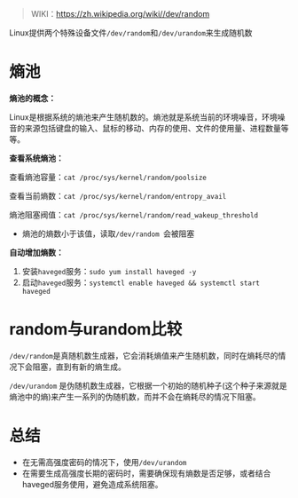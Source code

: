 


> WIKI：<https://zh.wikipedia.org/wiki//dev/random>

Linux提供两个特殊设备文件`/dev/random`和`/dev/urandom`来生成随机数


# 熵池

**熵池的概念：**

Linux是根据系统的熵池来产生随机数的。熵池就是系统当前的环境噪音，环境噪音的来源包括键盘的输入、鼠标的移动、内存的使用、文件的使用量、进程数量等等。

**查看系统熵池：**

查看熵池容量：`cat /proc/sys/kernel/random/poolsize`

查看当前熵数：`cat /proc/sys/kernel/random/entropy_avail`

熵池阻塞阀值：`cat /proc/sys/kernel/random/read_wakeup_threshold`

- 熵池的熵数小于该值，读取`/dev/random `会被阻塞

**自动增加熵数：**

1. 安装`haveged`服务：`sudo yum install haveged -y`
2. 启动`haveged`服务：`systemctl enable haveged && systemctl start haveged `

# random与urandom比较

`/dev/random`是真随机数生成器，它会消耗熵值来产生随机数，同时在熵耗尽的情况下会阻塞，直到有新的熵生成。

`/dev/urandom` 是伪随机数生成器，它根据一个初始的随机种子(这个种子来源就是熵池中的熵)来产生一系列的伪随机数，而并不会在熵耗尽的情况下阻塞。

# 总结

- 在无需高强度密码的情况下，使用`/dev/urandom`
- 在需要生成高强度长期的密码时，需要确保现有熵数是否足够，或者结合haveged服务使用，避免造成系统阻塞。